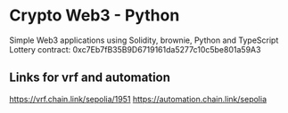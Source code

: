 
# Crypto Web3 - Python

Simple Web3 applications using Solidity, brownie, Python and TypeScript
Lottery contract: 0xc7Eb7fB35B9D6719161da5277c10c5be801a59A3

## Links for vrf and automation
https://vrf.chain.link/sepolia/1951
https://automation.chain.link/sepolia
